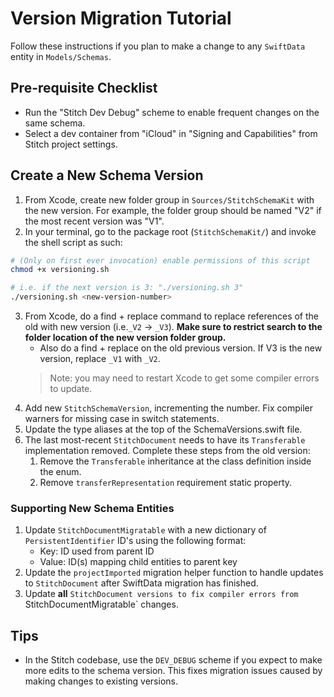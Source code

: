 #  Version Migration Tutorial

Follow these instructions if you plan to make a change to any `SwiftData` entity in `Models/Schemas`.

## Pre-requisite Checklist
* Run the "Stitch Dev Debug" scheme to enable frequent changes on the same schema.
* Select a dev container from "iCloud" in "Signing and Capabilities" from Stitch project settings.


## Create a New Schema Version
1. From Xcode, create new folder group in `Sources/StitchSchemaKit` with the new version. For example, the folder group should be named "V2" if the most recent version was "V1".
2. In your terminal, go to the package root (`StitchSchemaKit/`) and invoke the shell script as such:
```sh
# (Only on first ever invocation) enable permissions of this script
chmod +x versioning.sh

# i.e. if the next version is 3: "./versioning.sh 3"
./versioning.sh <new-version-number>
```
3. From Xcode, do a find + replace command to replace references of the old with new version (i.e.`_V2` -> `_V3`). **Make sure to restrict search to the folder location of the new version folder group.**
    * Also do a find + replace on the old previous version. If V3 is the new version, replace `_V1` with `_V2`.
    > Note: you may need to restart Xcode to get some compiler errors to update.
4. Add new `StitchSchemaVersion`, incrementing the number. Fix compiler warners for missing case in switch statements.
5. Update the type aliases at the top of the SchemaVersions.swift file.
6. The last most-recent `StitchDocument` needs to have its `Transferable` implementation removed. Complete these steps from the old version:
    1. Remove the `Transferable` inheritance at the class definition inside the enum. 
    2. Remove `transferRepresentation` requirement static property.
    
### Supporting New Schema Entities
1. Update `StitchDocumentMigratable` with a new dictionary of `PersistentIdentifier` ID's using the following format:
    * Key: ID used from parent ID
    * Value: ID(s) mapping child entities to parent key
2. Update the `projectImported` migration helper function to handle updates to `StitchDocument` after SwiftData migration has finished.
3. Update **all** `StitchDocument versions to fix compiler errors from `StitchDocumentMigratable` changes.

## Tips
* In the Stitch codebase, use the `DEV_DEBUG` scheme if you expect to make more edits to the schema version. This fixes migration issues caused by making changes to existing versions.
